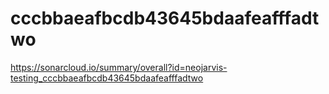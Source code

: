 # cccbbaeafbcdb43645bdaafeafffadtwo
https://sonarcloud.io/summary/overall?id=neojarvis-testing_cccbbaeafbcdb43645bdaafeafffadtwo
